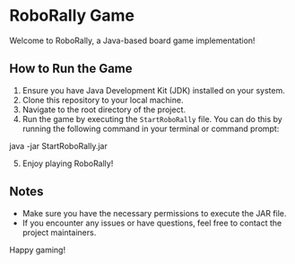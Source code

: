 # RoboRally Game

Welcome to RoboRally, a Java-based board game implementation!

## How to Run the Game

1. Ensure you have Java Development Kit (JDK) installed on your system.
2. Clone this repository to your local machine.
3. Navigate to the root directory of the project.
4. Run the game by executing the `StartRoboRally` file. You can do this by running the following command in your terminal or command prompt:

java -jar StartRoboRally.jar

5. Enjoy playing RoboRally!

## Notes

- Make sure you have the necessary permissions to execute the JAR file.
- If you encounter any issues or have questions, feel free to contact the project maintainers.

Happy gaming!
